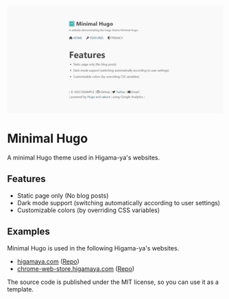 ![Featured Image](misc/social-media-preview.png)

# Minimal Hugo

A minimal Hugo theme used in Higama-ya's websites.

## Features

- Static page only (No blog posts)
- Dark mode support (switching automatically according to user settings)
- Customizable colors (by overriding CSS variables)

## Examples

Minimal Hugo is used in the following Higama-ya's websites.

- [higamaya.com](https://higamaya.com/) ([Repo](https://github.com/higamaya/higamaya.com))
- [chrome-web-store.higamaya.com](https://chrome-web-store.higamaya.com/) ([Repo](https://github.com/higamaya/chrome-web-store))

The source code is published under the MIT license, so you can use it as a template.
